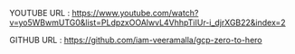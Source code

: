 YOUTUBE URL : https://www.youtube.com/watch?v=yo5WBwmUTG0&list=PLdpzxOOAlwvL4VhhpTiIUr-i_djrXGB22&index=2

GITHUB URL : https://github.com/iam-veeramalla/gcp-zero-to-hero
